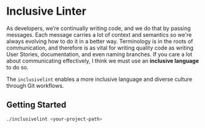 # Inclusive Linter

As developers, we’re continually writing code, and we do that by passing messages. Each message carries a lot of context and semantics so we're always evolving how to do it in a better way. Terminology is in the roots of communication, and therefore is as vital for writing quality code as writing User Stories, documentation, and even naming branches. If you care a lot about communicating effectively, I think we must use an **inclusive language** to do so.

The `inclusivelint` enables a more inclusive language and diverse culture through Git workflows.

## Getting Started

```sh
./inclusivelint <your-project-path>
```
